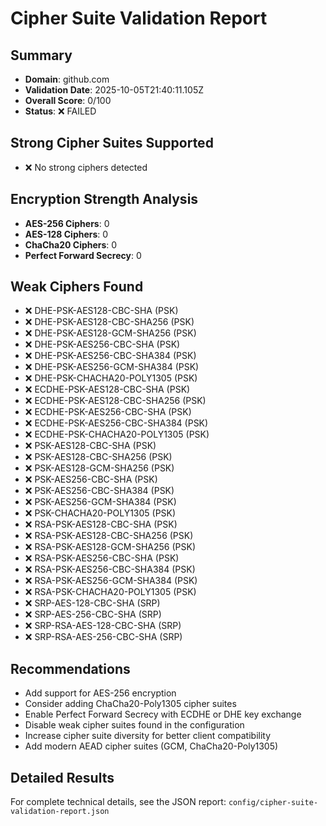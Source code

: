 # Cipher Suite Validation Report

## Summary

- **Domain**: github.com
- **Validation Date**: 2025-10-05T21:40:11.105Z
- **Overall Score**: 0/100
- **Status**: ❌ FAILED

## Strong Cipher Suites Supported

- ❌ No strong ciphers detected

## Encryption Strength Analysis

- **AES-256 Ciphers**: 0
- **AES-128 Ciphers**: 0
- **ChaCha20 Ciphers**: 0
- **Perfect Forward Secrecy**: 0

## Weak Ciphers Found

- ❌ DHE-PSK-AES128-CBC-SHA (PSK)
- ❌ DHE-PSK-AES128-CBC-SHA256 (PSK)
- ❌ DHE-PSK-AES128-GCM-SHA256 (PSK)
- ❌ DHE-PSK-AES256-CBC-SHA (PSK)
- ❌ DHE-PSK-AES256-CBC-SHA384 (PSK)
- ❌ DHE-PSK-AES256-GCM-SHA384 (PSK)
- ❌ DHE-PSK-CHACHA20-POLY1305 (PSK)
- ❌ ECDHE-PSK-AES128-CBC-SHA (PSK)
- ❌ ECDHE-PSK-AES128-CBC-SHA256 (PSK)
- ❌ ECDHE-PSK-AES256-CBC-SHA (PSK)
- ❌ ECDHE-PSK-AES256-CBC-SHA384 (PSK)
- ❌ ECDHE-PSK-CHACHA20-POLY1305 (PSK)
- ❌ PSK-AES128-CBC-SHA (PSK)
- ❌ PSK-AES128-CBC-SHA256 (PSK)
- ❌ PSK-AES128-GCM-SHA256 (PSK)
- ❌ PSK-AES256-CBC-SHA (PSK)
- ❌ PSK-AES256-CBC-SHA384 (PSK)
- ❌ PSK-AES256-GCM-SHA384 (PSK)
- ❌ PSK-CHACHA20-POLY1305 (PSK)
- ❌ RSA-PSK-AES128-CBC-SHA (PSK)
- ❌ RSA-PSK-AES128-CBC-SHA256 (PSK)
- ❌ RSA-PSK-AES128-GCM-SHA256 (PSK)
- ❌ RSA-PSK-AES256-CBC-SHA (PSK)
- ❌ RSA-PSK-AES256-CBC-SHA384 (PSK)
- ❌ RSA-PSK-AES256-GCM-SHA384 (PSK)
- ❌ RSA-PSK-CHACHA20-POLY1305 (PSK)
- ❌ SRP-AES-128-CBC-SHA (SRP)
- ❌ SRP-AES-256-CBC-SHA (SRP)
- ❌ SRP-RSA-AES-128-CBC-SHA (SRP)
- ❌ SRP-RSA-AES-256-CBC-SHA (SRP)

## Recommendations

- Add support for AES-256 encryption
- Consider adding ChaCha20-Poly1305 cipher suites
- Enable Perfect Forward Secrecy with ECDHE or DHE key exchange
- Disable weak cipher suites found in the configuration
- Increase cipher suite diversity for better client compatibility
- Add modern AEAD cipher suites (GCM, ChaCha20-Poly1305)

## Detailed Results

For complete technical details, see the JSON report:
`config/cipher-suite-validation-report.json`
